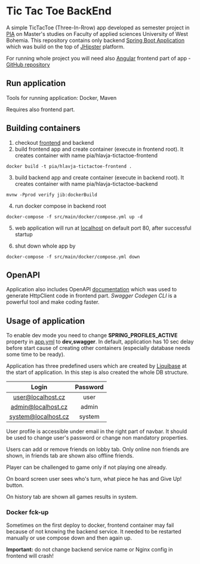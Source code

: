 # Tic Tac Toe BackEnd

A simple TicTacToe (Three-In-Rrow) app developed as semester project in [PIA](https://github.com/osvetlik/pia2020/tree/master/semester-project) on Master's studies on Faculty of applied sciences University of West Bohemia.
This repository contains only backend [Spring Boot Application](https://spring.io/projects/spring-boot) which was build on the top of [JHipster](https://www.jhipster.tech/) platform.

For running whole project you will need also [Angular](https://angular.io/) frontend part of app - [GitHub repository](https://github.com/hlavja/TicTacToe-FrontEnd)

## Run application

Tools for running application: Docker, Maven

Requires also frontend part.

## Building containers

1. checkout [frontend](https://github.com/hlavja/TicTacToe-FrontEnd) and backend
2. build frontend app and create container (execute in frontend root). It creates container with name pia/hlavja-tictactoe-frontend

```
docker build -t pia/hlavja-tictactoe-frontend .
```

3. build backend app and create container (execute in backend root). It creates container with name pia/hlavja-tictactoe-backend

```
mvnw -Pprod verify jib:dockerBuild
```

4. run docker compose in backend root

```
docker-compose -f src/main/docker/compose.yml up -d
```

5. web application will run at [localhost](http://localhost/) on default port 80, after successful startup

6. shut down whole app by

```
docker-compose -f src/main/docker/compose.yml down
```

## OpenAPI

Application also includes OpenAPI [documentation](/src/main/swagger/swagger.yaml) which was used to generate HttpClient code in frontend part. _Swagger Codegen CLI_ is a powerful tool and make coding faster.

## Usage of application

To enable dev mode you need to change **SPRING_PROFILES_ACTIVE** property in [app.yml](src/main/docker/app.yml) to **dev,swagger**. In default, application has 10 sec delay
before start cause of creating other containers (especially database needs some time to be ready).

Application has three predefined users which are created by [Liquibase](https://www.liquibase.org/) at the start of application.
In this step is also created the whole DB structure.

|        Login        | Password |
| :-----------------: | :------: |
|  user@localhost.cz  |   user   |
| admin@localhost.cz  |  admin   |
| system@localhost.cz |  system  |

User profile is accessible under email in the right part of navbar. It should be used to change user's password or change non mandatory properties.

Users can add or remove friends on lobby tab. Only online non friends are shown, in friends tab are shown also offline friends.

Player can be challenged to game only if not playing one already.

On board screen user sees who's turn, what piece he has and Give Up! button.

On history tab are shown all games results in system.

### Docker fck-up

Sometimes on the first deploy to docker, frontend container may fail because of not knowing the backend service. It needed to be restarted manually
or use compose down and then again up.

**Important:** do not change backend service name or Nginx config in frontend will crash!
